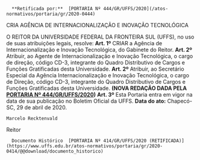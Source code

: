       **Retificada por:**  [PORTARIA Nº 444/GR/UFFS/2020](/atos-normativos/portaria/gr/2020-0444) 

   CRIA AGÊNCIA DE INTERNACIONALIZAÇÃO E INOVAÇÃO TECNOLÓGICA  

 O REITOR DA UNIVERSIDADE FEDERAL DA FRONTEIRA SUL (UFFS), no uso de suas atribuições legais, resolve:   **Art. 1º**  CRIAR a Agência de Internacionalização e Inovação Tecnológica, do Gabinete do Reitor.   **Art. 2º**  Atribuir, ao Agente de Internacionalização e Inovação Tecnológica, o cargo de direção, código CD-3, integrante do Quadro Distributivo de Cargos e Funções Gratificadas desta Universidade. **Art. 2º** Atribuir, ao Secretário Especial da Agência Internacionalização e Inovação Tecnológica, o cargo de Direção, código CD-3, integrante do Quadro Distributivo de Cargos e Funções Gratificadas desta Universidade. **(NOVA REDAÇÃO DADA PELA [PORTARIA Nº 444/GR/UFFS/2020](https://www.uffs.edu.br/atos-normativos/portaria/gr/2020-0444))**   **Art. 3º**  Esta Portaria entra em vigor na data de sua publicação no Boletim Oficial da UFFS.        **Data do ato:** Chapecó-SC, 29 de abril de 2020.   
 

    Marcelo Recktenvald   
 Reitor 

      Documento Histórico  [PORTARIA Nº 414/GR/UFFS/2020 (RETIFICADA)](https://www.uffs.edu.br/atos-normativos/portaria/gr/2020-0414/@@download/documento_historico)     
      